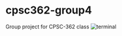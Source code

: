 # cpsc362-group4
Group project for CPSC-362 class
![terminal](https://user-images.githubusercontent.com/36055294/193399691-420792c0-9c9b-4c05-955e-a8f01805d83b.png)
